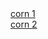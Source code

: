 <html>
<body>
<a href="192.168.0.1">corn 1</a> <br>
<a href="https://192.168.8.103:5500/index.html">corn 2</a> <br>
</body>
</html>
